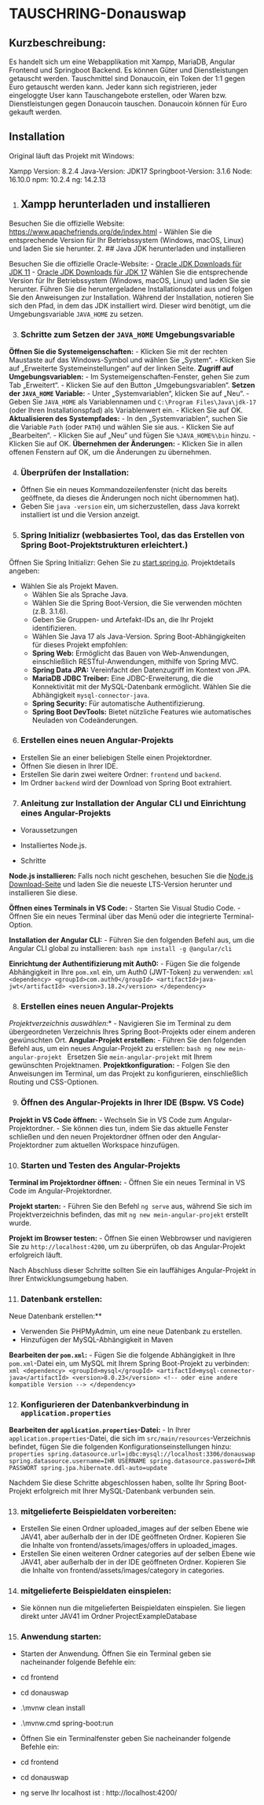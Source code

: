 # TAUSCHRING-Donauswap

## Kurzbeschreibung: 
Es handelt sich um eine Webapplikation mit Xampp, MariaDB, Angular Frontend und Springboot Backend. Es können Güter und Dienstleistungen 
getauscht werden. Tauschmittel sind Donaucoin, ein Token der 1:1 gegen Euro getauscht werden kann.
Jeder kann sich registrieren, jeder eingeloggte User kann Tauschangebote erstellen, oder Waren bzw. Dienstleistungen gegen
Donaucoin tauschen. Donaucoin können für Euro gekauft werden.

## Installation
Original läuft das Projekt mit Windows:

Xampp Version: 8.2.4
Java-Version: JDK17
Springboot-Version: 3.1.6
Node: 16.10.0
npm: 10.2.4
ng: 14.2.13

1. ## Xampp herunterladen und installieren
Besuchen Sie die offizielle Website: https://www.apachefriends.org/de/index.html - Wählen Sie die entsprechende Version für Ihr Betriebssystem (Windows, macOS, Linux) und laden Sie sie herunter.
2. ## Java JDK herunterladen und installieren

Besuchen Sie die offizielle Oracle-Website:
    - [Oracle JDK Downloads für JDK 11](https://www.oracle.com/java/technologies/javase/jdk11-archive-downloads.html)
    - [Oracle JDK Downloads für JDK 17](https://www.oracle.com/java/technologies/javase/jdk17-archive-downloads.html)
Wählen Sie die entsprechende Version für Ihr Betriebssystem (Windows, macOS, Linux) und laden Sie sie herunter.
Führen Sie die heruntergeladene Installationsdatei aus und folgen Sie den Anweisungen zur Installation.
Während der Installation, notieren Sie sich den Pfad, in dem das JDK installiert wird. Dieser wird benötigt, um die Umgebungsvariable `JAVA_HOME` zu setzen.

3. ### Schritte zum Setzen der `JAVA_HOME` Umgebungsvariable
**Öffnen Sie die Systemeigenschaften:**
    - Klicken Sie mit der rechten Maustaste auf das Windows-Symbol und wählen Sie „System“.
    - Klicken Sie auf „Erweiterte Systemeinstellungen“ auf der linken Seite.
**Zugriff auf Umgebungsvariablen:**
    - Im Systemeigenschaften-Fenster, gehen Sie zum Tab „Erweitert“.
    - Klicken Sie auf den Button „Umgebungsvariablen“.
**Setzen der `JAVA_HOME` Variable:**
    - Unter „Systemvariablen“, klicken Sie auf „Neu“.
    - Geben Sie `JAVA_HOME` als Variablennamen und `C:\Program Files\Java\jdk-17` (oder Ihren Installationspfad) als Variablenwert ein.
    - Klicken Sie auf OK.
**Aktualisieren des Systempfades:**
    - In den „Systemvariablen“, suchen Sie die Variable `Path` (oder `PATH`) und wählen Sie sie aus.
    - Klicken Sie auf „Bearbeiten“.
    - Klicken Sie auf „Neu“ und fügen Sie `%JAVA_HOME%\bin` hinzu.
    - Klicken Sie auf OK.
 **Übernehmen der Änderungen:**
    - Klicken Sie in allen offenen Fenstern auf OK, um die Änderungen zu übernehmen.

4. ### Überprüfen der Installation:
- Öffnen Sie ein neues Kommandozeilenfenster (nicht das bereits geöffnete, da dieses die Änderungen noch nicht übernommen hat).
- Geben Sie `java -version` ein, um sicherzustellen, dass Java korrekt installiert ist und die Version anzeigt.

5. ### Spring Initializr (webbasiertes Tool, das das Erstellen von Spring Boot-Projektstrukturen erleichtert.)
Öffnen Sie Spring Initializr: Gehen Sie zu [start.spring.io](https://start.spring.io).
Projektdetails angeben:
- Wählen Sie als Projekt Maven.
    - Wählen Sie als Sprache Java.
    - Wählen Sie die Spring Boot-Version, die Sie verwenden möchten (z.B. 3.1.6).
    - Geben Sie Gruppen- und Artefakt-IDs an, die Ihr Projekt identifizieren.
    - Wählen Sie Java 17 als Java-Version.
Spring Boot-Abhängigkeiten für dieses Projekt empfohlen:
    - **Spring Web:** Ermöglicht das Bauen von Web-Anwendungen, einschließlich RESTful-Anwendungen, mithilfe von Spring MVC.
    - **Spring Data JPA:** Vereinfacht den Datenzugriff im Kontext von JPA.
    - **MariaDB JDBC Treiber:** Eine JDBC-Erweiterung, die die Konnektivität mit der MySQL-Datenbank ermöglicht. Wählen Sie die Abhängigkeit `mysql-connector-java`.
    - **Spring Security:** Für automatische Authentifizierung.
    - **Spring Boot DevTools:** Bietet nützliche Features wie automatisches Neuladen von Codeänderungen.

6. ### Erstellen eines neuen Angular-Projekts

- Erstellen Sie an einer beliebigen Stelle einen Projektordner.
- Öffnen Sie diesen in Ihrer IDE.
- Erstellen Sie darin zwei weitere Ordner: `frontend` und `backend`.
- Im Ordner `backend` wird der Download von Spring Boot extrahiert.

7. ### Anleitung zur Installation der Angular CLI und Einrichtung eines Angular-Projekts

- Voraussetzungen
- Installiertes Node.js.

- Schritte

 **Node.js installieren:** Falls noch nicht geschehen, besuchen Sie die [Node.js Download-Seite](https://nodejs.org/) und laden Sie die neueste LTS-Version herunter und installieren Sie diese.

  **Öffnen eines Terminals in VS Code:**
    - Starten Sie Visual Studio Code.
    - Öffnen Sie ein neues Terminal über das Menü oder die integrierte Terminal-Option.

 **Installation der Angular CLI:**
    - Führen Sie den folgenden Befehl aus, um die Angular CLI global zu installieren:
      ```bash
      npm install -g @angular/cli
      ```

 **Einrichtung der Authentifizierung mit Auth0:**
    - Fügen Sie die folgende Abhängigkeit in Ihre `pom.xml` ein, um Auth0 (JWT-Token) zu verwenden:
      ```xml
      <dependency>
        <groupId>com.auth0</groupId>
        <artifactId>java-jwt</artifactId>
        <version>3.18.2</version>
      </dependency>
      ```

8. ### Erstellen eines neuen Angular-Projekts

 *Projektverzeichnis auswählen:**
    - Navigieren Sie im Terminal zu dem übergeordneten Verzeichnis Ihres Spring Boot-Projekts oder einem anderen gewünschten Ort.
 **Angular-Projekt erstellen:**
    - Führen Sie den folgenden Befehl aus, um ein neues Angular-Projekt zu erstellen:
      ```bash
      ng new mein-angular-projekt
      ```
      Ersetzen Sie `mein-angular-projekt` mit Ihrem gewünschten Projektnamen.
  **Projektkonfiguration:**
    - Folgen Sie den Anweisungen im Terminal, um das Projekt zu konfigurieren, einschließlich Routing und CSS-Optionen.

9. ### Öffnen des Angular-Projekts in Ihrer IDE (Bspw. VS Code)

  **Projekt in VS Code öffnen:**
    - Wechseln Sie in VS Code zum Angular-Projektordner.
    - Sie können dies tun, indem Sie das aktuelle Fenster schließen und den neuen Projektordner öffnen oder den Angular-Projektordner zum aktuellen Workspace hinzufügen.

10. ### Starten und Testen des Angular-Projekts

   **Terminal im Projektordner öffnen:**
    - Öffnen Sie ein neues Terminal in VS Code im Angular-Projektordner.

  **Projekt starten:**
    - Führen Sie den Befehl `ng serve` aus, während Sie sich im Projektverzeichnis befinden, das mit `ng new mein-angular-projekt` erstellt wurde.

   **Projekt im Browser testen:**
    - Öffnen Sie einen Webbrowser und navigieren Sie zu `http://localhost:4200`, um zu überprüfen, ob das Angular-Projekt erfolgreich läuft.

Nach Abschluss dieser Schritte sollten Sie ein lauffähiges Angular-Projekt in Ihrer Entwicklungsumgebung haben.

11. ### Datenbank erstellen: 

Neue Datenbank erstellen:**
- Verwenden Sie PHPMyAdmin, um eine neue Datenbank zu erstellen. 
- Hinzufügen der MySQL-Abhängigkeit in Maven
  
**Bearbeiten der `pom.xml`:**
    - Fügen Sie die folgende Abhängigkeit in Ihre `pom.xml`-Datei ein, um MySQL mit Ihrem Spring Boot-Projekt zu verbinden:
      ```xml
      <dependency>
        <groupId>mysql</groupId>
        <artifactId>mysql-connector-java</artifactId>
        <version>8.0.23</version> <!-- oder eine andere kompatible Version -->
      </dependency>
      ```

12. ### Konfigurieren der Datenbankverbindung in `application.properties`
  
**Bearbeiten der `application.properties`-Datei:**
    - In Ihrer `application.properties`-Datei, die sich im `src/main/resources`-Verzeichnis befindet, fügen Sie die folgenden Konfigurationseinstellungen hinzu:
      ```properties
      spring.datasource.url=jdbc:mysql://localhost:3306/donauswap
      spring.datasource.username=IHR USERNAME
      spring.datasource.password=IHR PASSWORT
      spring.jpa.hibernate.ddl-auto=update      ``` 

Nachdem Sie diese Schritte abgeschlossen haben, sollte Ihr Spring Boot-Projekt erfolgreich mit Ihrer MySQL-Datenbank verbunden sein.

13. ### mitgelieferte Beispieldaten vorbereiten:
- Erstellen Sie einen Ordner uploaded_images auf der selben Ebene wie JAV41, aber außerhalb der in der IDE geöffneten Ordner. Kopieren Sie die Inhalte von frontend/assets/images/offers in uploaded_images.
- Erstellen Sie einen weiteren Ordner categories auf der selben Ebene wie JAV41, aber außerhalb der in der IDE geöffneten Ordner. Kopieren Sie die Inhalte von frontend/assets/images/category in categories.
14. ### mitgelieferte Beispieldaten einspielen:
- Sie können nun die mitgelieferten Beispieldaten einspielen. Sie liegen direkt unter JAV41 im Ordner ProjectExampleDatabase
15. ### Anwendung starten: 

- Starten der Anwendung. Öffnen Sie ein Terminal geben sie nacheinander folgende Befehle ein:

- cd frontend
- cd donauswap
- .\mvnw clean install
- .\mvnw.cmd spring-boot:run 

- Öffnen Sie ein Terminalfenster geben Sie nacheinander folgende Befehle ein: 
- cd frontend
- cd donauswap
- ng serve
Ihr localhost ist : http://localhost:4200/
